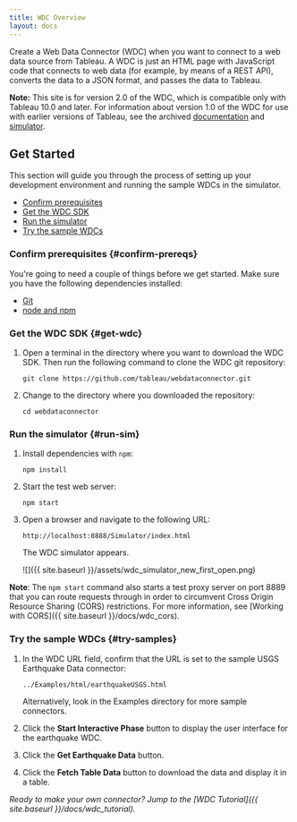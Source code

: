 ```yaml
---
title: WDC Overview
layout: docs
---
```


Create a Web Data Connector (WDC) when you want to connect to a web data source from Tableau. A WDC is just an HTML page
with JavaScript code that connects to web data (for example, by means of a REST API), converts the data to a JSON format,
and passes the data to Tableau.

<div class="alert alert-info">
    <b>Note:</b> This site is for version 2.0 of the WDC, which is compatible only with Tableau 10.0 and later. For
    information about version 1.0 of the WDC for use with earlier versions of Tableau, see the archived <a href="http://onlinehelp.tableau.com/v9.3/api/wdc/en-us/help.htm" style="text-decoration:underline;">documentation</a>
    and <a href="https://github.com/tableau/webdataconnector/releases/tag/v1.1.0" style="text-decoration:underline;">simulator</a>.
</div>

## Get Started

This section will guide you through the process of setting up your development environment and running the sample WDCs
in the simulator.

* [Confirm prerequisites](#confirm-prereqs)
* [Get the WDC SDK](#get-wdc)
* [Run the simulator](#run-sim)
* [Try the sample WDCs](#try-samples)

### Confirm prerequisites {#confirm-prereqs}

You're going to need a couple of things before we get started. Make sure you have the following dependencies installed:

* [Git](https://git-scm.com/downloads)
* [node and npm](https://nodejs.org/en/download/)

### Get the WDC SDK {#get-wdc}

1. Open a terminal in the directory where you want to download the WDC SDK.  Then run the following command to clone
   the WDC git repository:

   ```
   git clone https://github.com/tableau/webdataconnector.git
   ```

1. Change to the directory where you downloaded the repository:

   ```
   cd webdataconnector
   ```

### Run the simulator {#run-sim}

1. Install dependencies with `npm`:

   ```
   npm install
   ```

2. Start the test web server:

   ```
   npm start
   ```

3. Open a browser and navigate to the following URL:


   ```
   http://localhost:8888/Simulator/index.html
   ```

   The WDC simulator appears.

   ![]({{ site.baseurl }}/assets/wdc_simulator_new_first_open.png)

**Note**: The `npm start` command also starts a test proxy server on port 8889 that you can route requests through in order to
circumvent Cross Origin Resource Sharing (CORS) restrictions. For more information, see
[Working with CORS]({{ site.baseurl }}/docs/wdc_cors).
</div>

### Try the sample WDCs {#try-samples}

1. In the WDC URL field, confirm that the URL is set to the sample USGS
   Earthquake Data connector:

   ```
   ../Examples/html/earthquakeUSGS.html
   ```

   Alternatively, look in the Examples directory for more sample connectors.

1. Click the **Start Interactive Phase** button to display the user interface for the earthquake WDC.  

1. Click the **Get Earthquake Data** button.

1. Click the **Fetch Table Data** button to download the data and display it in a table.


*Ready to make your own connector? Jump to the [WDC Tutorial]({{ site.baseurl }}/docs/wdc_tutorial).*
